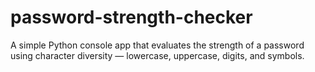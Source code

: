 # password-strength-checker
A simple Python console app that evaluates the strength of a password using character diversity — lowercase, uppercase, digits, and symbols.
